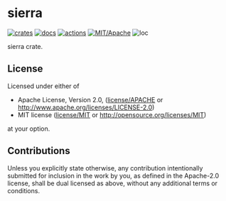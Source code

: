 # sierra

[![crates](https://img.shields.io/crates/v/sierra.svg?style=for-the-badge&label=sierra)](https://crates.io/crates/sierra)
[![docs](https://img.shields.io/badge/docs.rs-sierra-66c2a5?style=for-the-badge&labelColor=555555&logoColor=white)](https://docs.rs/sierra)
[![actions](https://img.shields.io/github/workflow/status/zakarumych/sierra/badge/master?style=for-the-badge)](https://github.com/zakarumych/sierra/actions?query=workflow%3ARust)
[![MIT/Apache](https://img.shields.io/badge/license-MIT%2FApache-blue.svg?style=for-the-badge)](COPYING)
![loc](https://img.shields.io/tokei/lines/github/zakarumych/sierra?style=for-the-badge)


sierra crate.


## License

Licensed under either of

* Apache License, Version 2.0, ([license/APACHE](license/APACHE) or http://www.apache.org/licenses/LICENSE-2.0)
* MIT license ([license/MIT](license/MIT) or http://opensource.org/licenses/MIT)

at your option.

## Contributions

Unless you explicitly state otherwise, any contribution intentionally submitted for inclusion in the work by you, as defined in the Apache-2.0 license, shall be dual licensed as above, without any additional terms or conditions.

